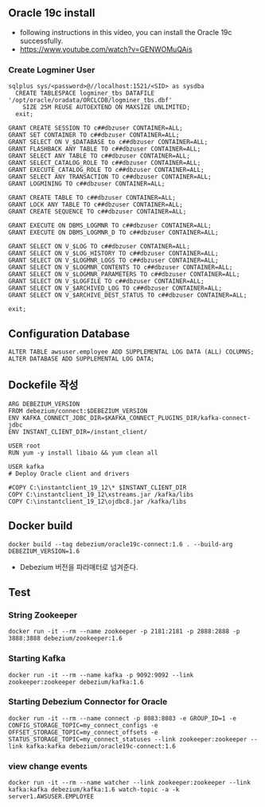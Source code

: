 ## Oracle 19c install
- following instructions in this video, you can install the Oracle 19c successfully.
- https://www.youtube.com/watch?v=GENWOMuQAis

### Create Logminer User
```
sqlplus sys/<password>@//localhost:1521/<SID> as sysdba
  CREATE TABLESPACE logminer_tbs DATAFILE '/opt/oracle/oradata/ORCLCDB/logminer_tbs.dbf'
    SIZE 25M REUSE AUTOEXTEND ON MAXSIZE UNLIMITED;
  exit;

GRANT CREATE SESSION TO c##dbzuser CONTAINER=ALL;
GRANT SET CONTAINER TO c##dbzuser CONTAINER=ALL;
GRANT SELECT ON V_$DATABASE to c##dbzuser CONTAINER=ALL;
GRANT FLASHBACK ANY TABLE TO c##dbzuser CONTAINER=ALL;
GRANT SELECT ANY TABLE TO c##dbzuser CONTAINER=ALL;
GRANT SELECT_CATALOG_ROLE TO c##dbzuser CONTAINER=ALL;
GRANT EXECUTE_CATALOG_ROLE TO c##dbzuser CONTAINER=ALL;
GRANT SELECT ANY TRANSACTION TO c##dbzuser CONTAINER=ALL;
GRANT LOGMINING TO c##dbzuser CONTAINER=ALL;

GRANT CREATE TABLE TO c##dbzuser CONTAINER=ALL;
GRANT LOCK ANY TABLE TO c##dbzuser CONTAINER=ALL;
GRANT CREATE SEQUENCE TO c##dbzuser CONTAINER=ALL;

GRANT EXECUTE ON DBMS_LOGMNR TO c##dbzuser CONTAINER=ALL;
GRANT EXECUTE ON DBMS_LOGMNR_D TO c##dbzuser CONTAINER=ALL;

GRANT SELECT ON V_$LOG TO c##dbzuser CONTAINER=ALL;
GRANT SELECT ON V_$LOG_HISTORY TO c##dbzuser CONTAINER=ALL;
GRANT SELECT ON V_$LOGMNR_LOGS TO c##dbzuser CONTAINER=ALL;
GRANT SELECT ON V_$LOGMNR_CONTENTS TO c##dbzuser CONTAINER=ALL;
GRANT SELECT ON V_$LOGMNR_PARAMETERS TO c##dbzuser CONTAINER=ALL;
GRANT SELECT ON V_$LOGFILE TO c##dbzuser CONTAINER=ALL;
GRANT SELECT ON V_$ARCHIVED_LOG TO c##dbzuser CONTAINER=ALL;
GRANT SELECT ON V_$ARCHIVE_DEST_STATUS TO c##dbzuser CONTAINER=ALL;

exit;
```

## Configuration Database
```
ALTER TABLE awsuser.employee ADD SUPPLEMENTAL LOG DATA (ALL) COLUMNS;
ALTER DATABASE ADD SUPPLEMENTAL LOG DATA;
```


## Dockefile 작성
```
ARG DEBEZIUM_VERSION
FROM debezium/connect:$DEBEZIUM_VERSION
ENV KAFKA_CONNECT_JDBC_DIR=$KAFKA_CONNECT_PLUGINS_DIR/kafka-connect-jdbc
ENV INSTANT_CLIENT_DIR=/instant_client/

USER root
RUN yum -y install libaio && yum clean all

USER kafka
# Deploy Oracle client and drivers

#COPY C:\instantclient_19_12\* $INSTANT_CLIENT_DIR
COPY C:\instantclient_19_12\xstreams.jar /kafka/libs
COPY C:\instantclient_19_12\ojdbc8.jar /kafka/libs
```


## Docker build
```docker build --tag debezium/oracle19c-connect:1.6 . --build-arg DEBEZIUM_VERSION=1.6```
- Debezium 버전을 파라매터로 넘겨준다.

## Test

### String Zookeeper
```docker run -it --rm --name zookeeper -p 2181:2181 -p 2888:2888 -p 3888:3888 debezium/zookeeper:1.6```

### Starting Kafka
```docker run -it --rm --name kafka -p 9092:9092 --link zookeeper:zookeeper debezium/kafka:1.6```

### Starting Debezium Connector for Oracle
```docker run -it --rm --name connect -p 8083:8083 -e GROUP_ID=1 -e CONFIG_STORAGE_TOPIC=my_connect_configs -e OFFSET_STORAGE_TOPIC=my_connect_offsets -e STATUS_STORAGE_TOPIC=my_connect_statuses --link zookeeper:zookeeper --link kafka:kafka debezium/oracle19c-connect:1.6```

### view change events
```docker run -it --rm --name watcher --link zookeeper:zookeeper --link kafka:kafka debezium/kafka:1.6 watch-topic -a -k server1.AWSUSER.EMPLOYEE```
